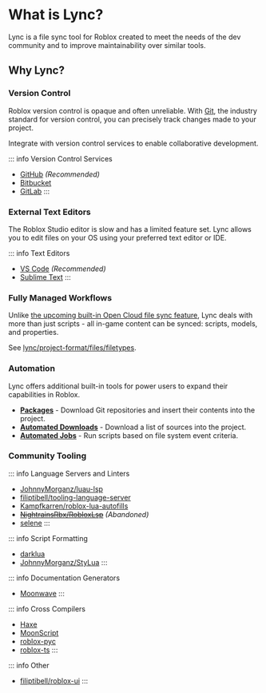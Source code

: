 # What is Lync?

Lync is a file sync tool for Roblox created to meet the needs of the dev community and to improve maintainability over similar tools.

## Why Lync?

### Version Control

Roblox version control is opaque and often unreliable. With [Git](https://git-scm.com/), the industry standard for version control, you can precisely track changes made to your project.

Integrate with version control services to enable collaborative development.

::: info Version Control Services
- [GitHub](https://github.com/) *(Recommended)*
- [Bitbucket](https://bitbucket.org/)
- [GitLab](https://about.gitlab.com/)
:::

### External Text Editors

The Roblox Studio editor is slow and has a limited feature set. Lync allows you to edit files on your OS using your preferred text editor or IDE.

::: info Text Editors
- [VS Code](https://code.visualstudio.com/) *(Recommended)*
- [Sublime Text](https://www.sublimetext.com/)
:::

### Fully Managed Workflows

Unlike [the upcoming built-in Open Cloud file sync feature](https://devforum.roblox.com/t/what-we-announced-at-rdc-2023/2585405), Lync deals with more than just scripts - all in-game content can be synced: scripts, models, and properties.

See [lync/project-format/files/filetypes](/lync/project-format/files/filetypes).

### Automation

Lync offers additional built-in tools for power users to expand their capabilities in Roblox.

- [**Packages**](/lync/project-format/project-json/packages) - Download Git repositories and insert their contents into the project.
- [**Automated Downloads**](/lync/project-format/project-json/automated-downloads) - Download a list of sources into the project.
- [**Automated Jobs**](/lync/project-format/project-json/automated-jobs) - Run scripts based on file system event criteria.

### Community Tooling

::: info Language Servers and Linters
- [JohnnyMorganz/luau-lsp](https://github.com/JohnnyMorganz/luau-lsp)
- [filiptibell/tooling-language-server](https://github.com/filiptibell/tooling-language-server)
- [Kampfkarren/roblox-lua-autofills](https://github.com/Kampfkarren/roblox-lua-autofills)
- [~~NightrainsRbx/RobloxLsp~~](https://github.com/NightrainsRbx/RobloxLsp) *(Abandoned)*
- [selene](https://kampfkarren.github.io/selene/)
:::

::: info Script Formatting
- [darklua](https://darklua.com/)
- [JohnnyMorganz/StyLua](https://github.com/JohnnyMorganz/StyLua)
:::

::: info Documentation Generators
- [Moonwave](https://eryn.io/moonwave/)
:::

::: info Cross Compilers
- [Haxe](https://haxe.org/)
- [MoonScript](https://moonscript.org/)
- [roblox-pyc](https://robloxpyc.gitbook.io/roblox-pyc/)
- [roblox-ts](https://roblox-ts.com/)
:::

::: info Other
- [filiptibell/roblox-ui](https://github.com/filiptibell/roblox-ui)
:::

